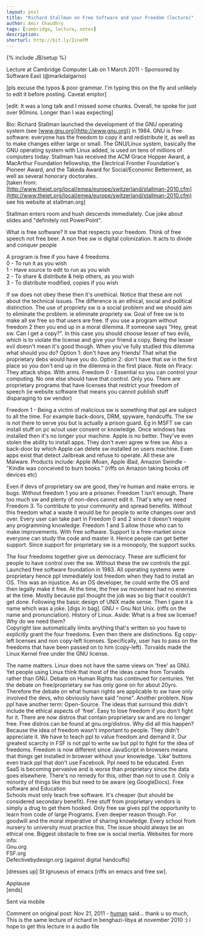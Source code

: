 ```yaml
---
layout: post
title: "Richard Stallman on Free Software and your Freedom (lecture)"
author: Amir Chaudhry
tags: [cambridge, lecture, notes]
description:
shorturl: http://bit.ly/IineFM
---
```

{% include JB/setup %}

Lecture at Cambridge Computer Lab on 1 March 2011 - Sponsored by
Software East (@markdalgarno)

\[pls excuse the typos & poor grammar. I'm typing this on the fly and
unlikely to edit it before posting. Caveat emptor\]

\[edit: It was a long talk and I missed some chunks. Overall, he spoke
for just over 90mins. Longer than I was expecting\]

Bio: Richard Stallman launched the development of the GNU operating system (see [www.gnu.org](http://www.gnu.org)) in 1984. GNU is free software: everyone has the freedom to copy it and redistribute it, as well as to make changes either large or small. The GNU/Linux system, basically the GNU operating system with Linux added, is used on tens of millions of computers today. Stallman has received the ACM Grace Hopper Award, a MacArthur Foundation fellowship, the Electrical Frontier Foundation's Pioneer Award, and the Takeda Award for Social/Economic Betterment, as well as several honorary doctorates. <br />
\[taken from: [http://www.theiet.org/local/emea/europe/switzerland/stallman-2010.cfm](http://www.theiet.org/local/emea/europe/switzerland/stallman-2010.cfm) see his website at stallman.org\]

Stallman enters room and hush descends immediately. Cue joke about slides and "definitely not PowerPoint".

What is free software? It sw that respects your freedom. Think of free speech not free beer. A non free sw is digital colonization. It acts to divide and conquer people

A program is free if you have 4 freedoms <br />
0 - To run it as you wish <br />
1 - Have source to edit to run as you wish <br />
2 - To share & distribute & help others, as you wish <br />
3 - To distribute modified, copies if you wish

If sw does not obey these then it's unethical. Notice that these are not
about the technical issues. The difference is an ethical, social and
political distinction. The use of propriety sw is a social problem and
we should aim to eliminate the problem. ie eliminate propriety sw. Goal
of free sw is to make all sw free so that users are free. If you use a
program without freedom 2 then you end up in a moral dilemma. If someone
says "Hey, great sw. Can I get a copy?". In this case you should choose
lesser of two evils, which is to violate the license and give your
friend a copy. Being the lesser evil doesn't mean it's good though. When
you've fully studied this dilemma what should you do? Option 1: don't
have any friends! That what the proprietary debs would have you do.
Option 2: don't have that sw in the first place so you don't end up in
the dilemma in the first place. Note on Piracy: They attack ships. With
arms. Freedom 0 - Essential so you can control your computing. No one
else should have that control. Only you. There are proprietary programs
that have licenses that restrict your freedom of speech (ie website
software that means you cannot publish stuff disparaging to sw vendor)

Freedom 1 - Being a victim of malicious sw is something that ppl are
subject to all the time. For example back-doors, DRM, spyware,
handcuffs. The sw is not there to serve you but is actually a prison
guard. Eg in MSFT sw can install stuff on pc w/out user consent or
knowledge. Once windows has installed then it's no longer your machine.
Apple is no better. They've even stolen the ability to install apps.
They don't even agree w free sw. Also a back-door by which Apple can
delete sw installed on users machine. Even apps exist that detect
Jailbreak and refuse to operate. All these are Malware. Products
include: Apple iMoan, Apple iBad, Amazon Swindle - "Kindle was conceived
to burn books." (riffs on Amazon taking books off devices etc)

Even if devs of proprietary sw are good, they're human and make errors.
ie bugs. Without freedom 1 you are a prisoner. Freedom 1 isn't enough.
There too much sw and plenty of non-devs cannot edit it. That's why we
need Freedom 3. To contribute to your community and spread benefits.
Without this freedom what a waste it would be for people to write
changes over and over. Every user can take part in Freedom 0 and 2 since
it doesn't require any programming knowledge. Freedom 1 and 3 allow
those who can to make improvements. With free software. Support is a
free-market since everyone can study the code and master it. Hence
people can get better support. Since support for proprietary sw is a
monopoly, the support sucks.

The four freedoms together give us democracy. These are sufficient for
people to have control over the sw. Without these the sw controls the
ppl. Launched free software foundation in 1983. All operating systems
were proprietary hence ppl immediately lost freedom when they had to
install an OS. This was an injustice. As an OS developer, he could write
the OS and then legally make it free. At the time, the free sw movement
had no enemies at the time. Mostly because ppl thought the job was so
big that it couldn't get done. Following the basic design of UNIX made
sense. Then I gave it a name which was a joke. \[digs in bag\]. GNU = Gnu
Not Unix. (riffs on the name and pronunciation). History of Linux.
Aside: What is a free sw license? Why do we need them? <br />
Copyright law automatically limits anything that's written so you have
to explicitly grant the four freedoms. Even then there are distinctions.
Eg copy-left licenses and non copy-left licenses. Specifically, user has
to pass on the freedoms that have been passed on to him (copy-left).
Torvalds made the Linux Kernel free under the GNU license.

The name matters. Linux does not have the same views on 'free' as GNU.
Yet people using Linux think that most of the ideas came from Torvalds
rather than GNU. Debate on Human Rights has continued for centuries. Yet
the debate on free/proprietary sw has only gone on for about 20yrs.
Therefore the debate on what human rights are applicable to sw have only
involved the devs, who obviously have said "none". Another problem. Now
ppl have another term: Open-Source. The ideas that surround this didn't
include the ethical aspects of 'free'. Easy to lose freedom if you don't
fight for it. There are now distros that contain proprietary sw and are
no longer free. Free distros can be found at gnu.org/distros. Why did
all this happen? <br />
Because the idea of freedom wasn't important to people. They didn't
appreciate it. We have to teach ppl to value freedom and demand it. Our
greatest scarcity in FSF is not ppl to write sw but ppl to fight for the
idea of freedoms. Freedom is now different since JavaScript in browsers
means that things get installed in browser without your knowledge.
'Like' buttons even track ppl that don't use Facebook. Ppl need to be
educated. Even SaaS is becoming pervasive and is worse than proprietary
since the data goes elsewhere. There's no remedy for this, other than
not to use it. Only a minority of things like this but need to be aware
(eg GoogleDocs). Free software and Education <br />
Schools must only teach free software. It's cheaper (but should be
considered secondary benefit). Free stuff from proprietary vendors is
simply a drug to get them hooked. Only free sw gives ppl the opportunity
to learn from code of large Programs. Even deeper reason though. For
goodwill and the moral imperative of sharing knowledge. Every school
from nursery to university must practice this. The issue should always
be an ethical one. Biggest obstacle to free sw is social inertia.
Websites for more info: <br />
Gnu.org <br />
FSF.org <br />
Defectivebydesign.org (against digital handcuffs)

\[dresses up\] St Ignuseus of emacs \[riffs on emacs and free sw\].

Applause <br />
\[ends\]

Sent via mobile

<p class="footnote">Comment on original post: Nov 21, 2011 - 
<a href="http://mrhpages.blogspot.com/">human</a> said...
thank u so much, This is the same lecture of richard in benghazi-libya at november 2010 :)
i hope to get this lecture in a audio file
</p>
